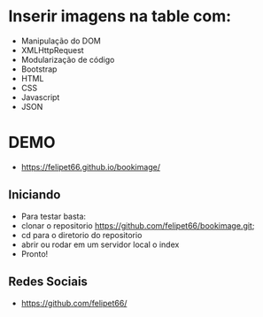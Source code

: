 # Inserir imagens na table com:
- Manipulação do DOM
- XMLHttpRequest
- Modularização de código
- Bootstrap
- HTML
- CSS
- Javascript
- JSON

# DEMO
 - https://felipet66.github.io/bookimage/

## Iniciando
- Para testar basta:
- clonar o repositorio https://github.com/felipet66/bookimage.git;
- cd para o diretorio do repositorio
- abrir ou rodar em um servidor local o index
- Pronto!

## Redes Sociais
* https://github.com/felipet66/